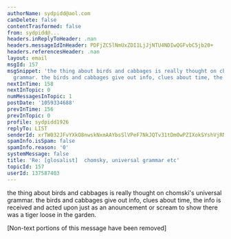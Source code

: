 ```yaml
---
authorName: sydpidd@aol.com
canDelete: false
contentTrasformed: false
from: sydpidd@...
headers.inReplyToHeader: .nan
headers.messageIdInHeader: PDFjZC5lNmUxZDI1LjJjNTU4NDIwQGFvbC5jb20+
headers.referencesHeader: .nan
layout: email
msgId: 157
msgSnippet: 'the thing about birds and cabbages is really thought on chomski s universal
  grammar. the birds and cabbages give out info, clues about time, the info is '
nextInTime: 158
nextInTopic: 0
numMessagesInTopic: 1
postDate: '1059334688'
prevInTime: 156
prevInTopic: 0
profile: sydpidd1926
replyTo: LIST
senderId: xrTW032JFvYXkO8nwskNxmAAYbsSlVPeF7NkJQTv31tDm0wPZIXokSYshVjRNEqtJa3heCqs
spamInfo.isSpam: false
spamInfo.reason: '0'
systemMessage: false
title: 'Re: [glosalist]  chomsky, universal grammar etc'
topicId: 157
userId: 137587403
---
```


the thing about birds and cabbages is really thought on chomski's universal 
grammar. the birds and cabbages give out info, clues about time, the info is 
received and acted upon just as an anouncement or scream to show there was a 
tiger loose in the garden.


[Non-text portions of this message have been removed]


